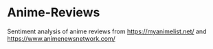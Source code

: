 # Anime-Reviews


Sentiment analysis of anime reviews from https://myanimelist.net/ and https://www.animenewsnetwork.com/
